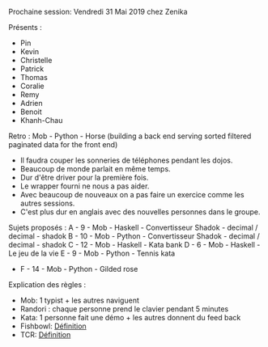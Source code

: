 Prochaine session: Vendredi 31  Mai 2019 chez Zenika

Présents :
- Pin
- Kevin
- Christelle
- Patrick
- Thomas
- Coralie
- Remy
- Adrien
- Benoit
- Khanh-Chau

Retro : Mob - Python - Horse (building a back end serving sorted filtered paginated data for the front end)
- Il faudra couper les sonneries de téléphones pendant les dojos.
- Beaucoup de monde parlait en même temps.
- Dur d'être driver pour la première fois.
- Le wrapper fourni ne nous a pas aider.
- Avec beaucoup de nouveaux on a pas faire un exercice comme les autres sessions.
- C'est plus dur en anglais avec des nouvelles personnes dans le groupe.


Sujets proposés :
A - 9 - Mob - Haskell - Convertisseur Shadok - decimal / decimal - shadok
B - 10 - Mob - Python - Convertisseur Shadok - decimal / decimal - shadok
C - 12 - Mob - Haskell - Kata bank
D - 6 - Mob - Haskell - Le jeu de la vie
E - 9 - Mob - Python - Tennis kata
* F - 14 - Mob - Python - Gilded rose

 
Explication des règles :
* Mob: 1 typist + les autres naviguent
* Randori : chaque personne prend le clavier pendant 5 minutes
* Kata: 1 personne fait une démo + les autres donnent du feed back
* Fishbowl: [Définition](https://en.wikipedia.org/wiki/Fishbowl_(conversation))
* TCR: [Définition](https://medium.com/@kentbeck_7670/test-commit-revert-870bbd756864)

  
